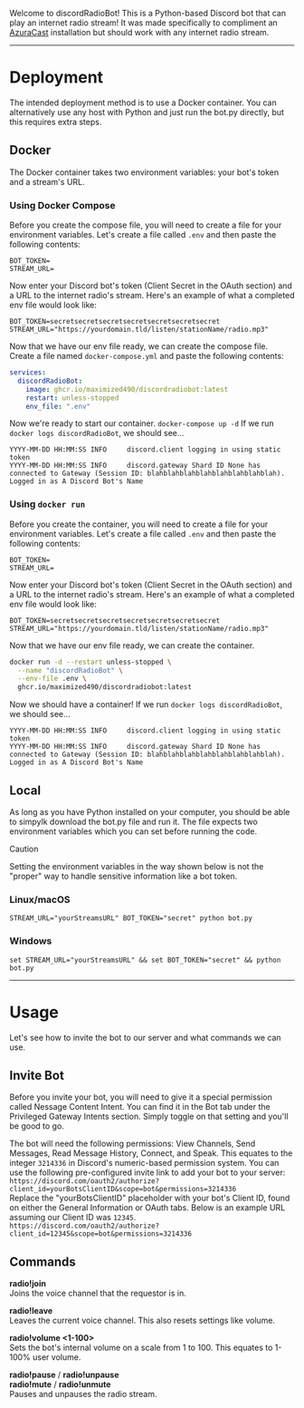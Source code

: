 Welcome to discordRadioBot! This is a Python-based Discord bot that can play an internet radio stream! It was made specifically to compliment an [AzuraCast](https://www.azuracast.com/) installation but should work with any internet radio stream.

---
# Deployment
The intended deployment method is to use a Docker container. You can alternatively use any host with Python and just run the bot.py directly, but this requires extra steps.
## Docker
The Docker container takes two environment variables: your bot's token and a stream's URL.

### Using Docker Compose
Before you create the compose file, you will need to create a file for your environment variables. Let's create a file called `.env` and then paste the following contents:
```env
BOT_TOKEN=
STREAM_URL=
```
Now enter your Discord bot's token (Client Secret in the OAuth section) and a URL to the internet radio's stream. Here's an example of what a completed env file would look like:
```env
BOT_TOKEN=secretsecretsecretsecretsecretsecretsecret
STREAM_URL="https://yourdomain.tld/listen/stationName/radio.mp3"
```

Now that we have our env file ready, we can create the compose file. Create a file named `docker-compose.yml` and paste the following contents:
```yml
services:
  discordRadioBot:
    image: ghcr.io/maximized490/discordradiobot:latest
    restart: unless-stopped
    env_file: ".env"
```
Now we're ready to start our container.
`docker-compose up -d`
If we run `docker logs discordRadioBot`, we should see...
```
YYYY-MM-DD HH:MM:SS INFO     discord.client logging in using static token
YYYY-MM-DD HH:MM:SS INFO     discord.gateway Shard ID None has connected to Gateway (Session ID: blahblahblahblahblahblahblahblah).
Logged in as A Discord Bot's Name
```

### Using `docker run`
Before you create the container, you will need to create a file for your environment variables. Let's create a file called `.env` and then paste the following contents:
```env
BOT_TOKEN=
STREAM_URL=
```
Now enter your Discord bot's token (Client Secret in the OAuth section) and a URL to the internet radio's stream. Here's an example of what a completed env file would look like:
```env
BOT_TOKEN=secretsecretsecretsecretsecretsecretsecret
STREAM_URL="https://yourdomain.tld/listen/stationName/radio.mp3"
```

Now that we have our env file ready, we can create the container.
```bash
docker run -d --restart unless-stopped \
  --name "discordRadioBot" \
  --env-file .env \
  ghcr.io/maximized490/discordradiobot:latest
```
Now we should have a container! If we run `docker logs discordRadioBot`, we should see...
```
YYYY-MM-DD HH:MM:SS INFO     discord.client logging in using static token
YYYY-MM-DD HH:MM:SS INFO     discord.gateway Shard ID None has connected to Gateway (Session ID: blahblahblahblahblahblahblahblah).
Logged in as A Discord Bot's Name
```
## Local
As long as you have Python installed on your computer, you should be able to simpylk download the bot.py file and run it. The file expects two environment variables which you can set before running the code.
> [!CAUTION]
> Setting the environment variables in the way shown below is not the "proper" way to handle sensitive information like a bot token.

### Linux/macOS
`STREAM_URL="yourStreamsURL" BOT_TOKEN="secret" python bot.py`
### Windows
`set STREAM_URL="yourStreamsURL" && set BOT_TOKEN="secret" && python bot.py
`

---
# Usage
Let's see how to invite the bot to our server and what commands we can use.
## Invite Bot
Before you invite your bot, you will need to give it a special permission called Nessage Content Intent. You can find it in the Bot tab under the Privileged Gateway Intents section. Simply toggle on that setting and you'll be good to go.

The bot will need the following permissions: View Channels, Send Messages, Read Message History, Connect, and Speak. This equates to the integer `3214336` in Discord's numeric-based permission system. You can use the following pre-configured invite link to add your bot to your server:<br>
`https://discord.com/oauth2/authorize?client_id=yourBotsClientID&scope=bot&permissions=3214336`<br>
Replace the "yourBotsClientID" placeholder with your bot's Client ID, found on either the General Information or OAuth tabs. Below is an example URL assuming our Client ID was `12345`.<br>
`https://discord.com/oauth2/authorize?client_id=12345&scope=bot&permissions=3214336`

## Commands

**radio!join**<br>
Joins the voice channel that the requestor is in.

**radio!leave**<br>
Leaves the current voice channel. This also resets settings like volume.

**radio!volume <1-100>**<br>
Sets the bot's internal volume on a scale from 1 to 100. This equates to 1-100% user volume.

**radio!pause** / **radio!unpause**<br>
**radio!mute** / **radio!unmute**<br>
Pauses and unpauses the radio stream.
